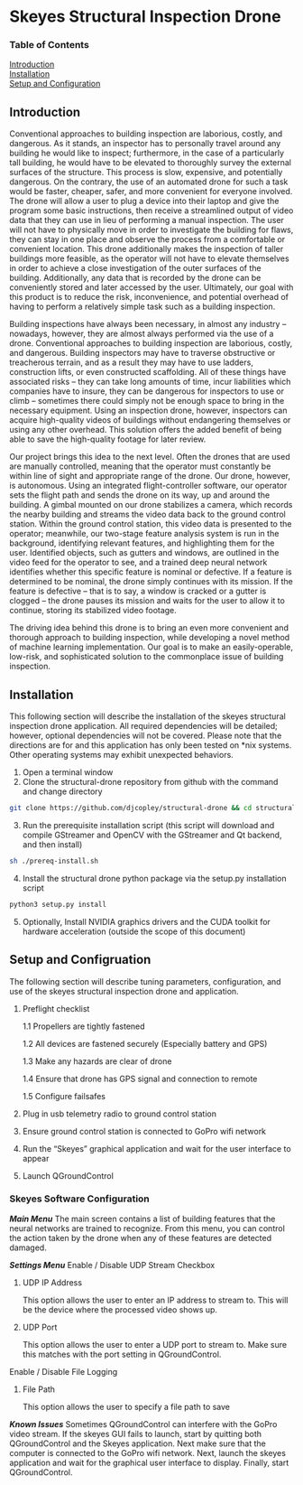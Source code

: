 # Skeyes Structural Inspection Drone

### Table of Contents

[Introduction](#introduction)<br>
[Installation](#installation)<br>
[Setup and Configuration](#setup-and-configruation)<br>

## Introduction

Conventional approaches to building inspection are laborious, costly, and dangerous. As it stands, an inspector has to
personally travel around any building he would like to inspect; furthermore, in the case of a particularly tall
building, he would have to be elevated to thoroughly survey the external surfaces of the structure. This process is
slow, expensive, and potentially dangerous. On the contrary, the use of an automated drone for such a task would be
faster, cheaper, safer, and more convenient for everyone involved. The drone will allow a user to plug a device into
their laptop and give the program some basic instructions, then receive a streamlined output of video data that they can
use in lieu of performing a manual inspection. The user will not have to physically move in order to investigate the
building for flaws, they can stay in one place and observe the process from a comfortable or convenient location. This
drone additionally makes the inspection of taller buildings more feasible, as the operator will not have to elevate
themselves in order to achieve a close investigation of the outer surfaces of the building. Additionally, any data that
is recorded by the drone can be conveniently stored and later accessed by the user. Ultimately, our goal with this
product is to reduce the risk, inconvenience, and potential overhead of having to perform a relatively simple task such
as a building inspection.

Building inspections have always been necessary, in almost any industry – nowadays, however, they are almost always
performed via the use of a drone. Conventional approaches to building inspection are laborious, costly, and dangerous.
Building inspectors may have to traverse obstructive or treacherous terrain, and as a result they may have to use
ladders, construction lifts, or even constructed scaffolding. All of these things have associated risks – they can take
long amounts of time, incur liabilities which companies have to insure, they can be dangerous for inspectors to use or
climb – sometimes there could simply not be enough space to bring in the necessary equipment. Using an inspection drone,
however, inspectors can acquire high-quality videos of buildings without endangering themselves or using any other
overhead. This solution offers the added benefit of being able to save the high-quality footage for later review.

Our project brings this idea to the next level. Often the drones that are used are manually controlled, meaning that the
operator must constantly be within line of sight and appropriate range of the drone. Our drone, however, is autonomous.
Using an integrated flight-controller software, our operator sets the flight path and sends the drone on its way, up and
around the building. A gimbal mounted on our drone stabilizes a camera, which records the nearby building and streams
the video data back to the ground control station. Within the ground control station, this video data is presented to
the operator; meanwhile, our two-stage feature analysis system is run in the background, identifying relevant features,
and highlighting them for the user. Identified objects, such as gutters and windows, are outlined in the video feed for
the operator to see, and a trained deep neural network identifies whether this specific feature is nominal or defective.
If a feature is determined to be nominal, the drone simply continues with its mission. If the feature is defective –
that is to say, a window is cracked or a gutter is clogged – the drone pauses its mission and waits for the user to
allow it to continue, storing its stabilized video footage.

The driving idea behind this drone is to bring an even more convenient and thorough approach to building inspection,
while developing a novel method of machine learning implementation. Our goal is to make an easily-operable, low-risk,
and sophisticated solution to the commonplace issue of building inspection.

## Installation

This following section will describe the installation of the skeyes structural inspection drone application. All
required dependencies will be detailed; however, optional dependencies will not be covered. Please note that the
directions are for and this application has only been tested on *nix systems. Other operating systems may exhibit
unexpected behaviors.

1. Open a terminal window
2. Clone the structural-drone repository from github with the command and change directory

```sh
git clone https://github.com/djcopley/structural-drone && cd structural-drone
```

3. Run the prerequisite installation script (this script will download and compile GStreamer and OpenCV with the
   GStreamer and Qt backend, and then install)

```sh
sh ./prereq-install.sh
```

4. Install the structural drone python package via the setup.py installation script

```sh
python3 setup.py install
```

5. Optionally, Install NVIDIA graphics drivers and the CUDA toolkit for hardware acceleration (outside the scope of this
   document)

## Setup and Configruation

The following section will describe tuning parameters, configuration, and use of the skeyes structural inspection drone
and application.

1. Preflight checklist 
   
   1.1 Propellers are tightly fastened 
   
   1.2 All devices are fastened securely (Especially battery and GPS)
   
   1.3 Make any hazards are clear of drone 
   
   1.4 Ensure that drone has GPS signal and connection to remote 
   
   1.5 Configure failsafes
   
2. Plug in usb telemetry radio to ground control station
3. Ensure ground control station is connected to GoPro wifi network
4. Run the “Skeyes” graphical application and wait for the user interface to appear
5. Launch QGroundControl

### Skeyes Software Configuration

***Main Menu***
The main screen contains a list of building features that the neural networks are trained to recognize. From this menu,
you can control the action taken by the drone when any of these features are detected damaged.

***Settings Menu***
Enable / Disable UDP Stream Checkbox

1. UDP IP Address 
   
    This option allows the user to enter an IP address to stream to. This will be the device where the
    processed video shows up.
   
2. UDP Port
   
    This option allows the user to enter a UDP port to stream to. Make sure this matches with the port setting
    in QGroundControl.

Enable / Disable File Logging

1. File Path 
   
    This option allows the user to specify a file path to save

***Known Issues***
Sometimes QGroundControl can interfere with the GoPro video stream. If the skeyes GUI fails to launch, start by quitting
both QGroundControl and the Skeyes application. Next make sure that the computer is connected to the GoPro wifi network.
Next, launch the skeyes application and wait for the graphical user interface to display. Finally, start QGroundControl.